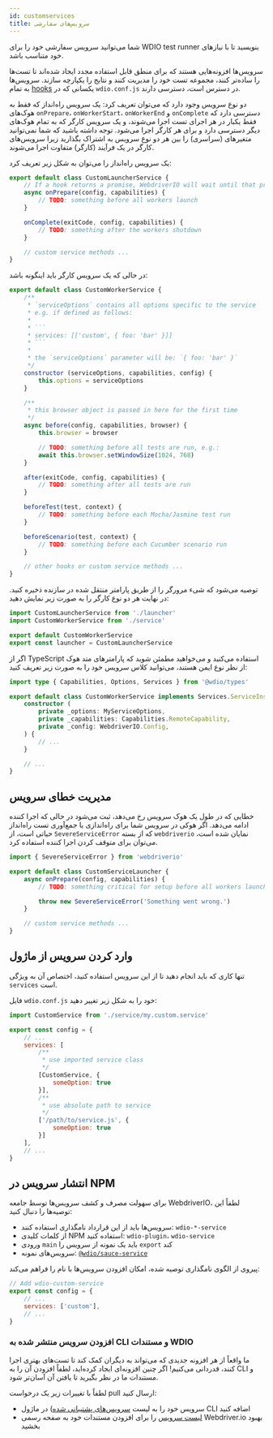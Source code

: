 ```yaml
---
id: customservices
title: سرویس‌های سفارشی
---
```


شما می‌توانید سرویس سفارشی خود را برای WDIO test runner بنویسید تا با نیازهای خود متناسب باشد.

سرویس‌ها افزونه‌هایی هستند که برای منطق قابل استفاده مجدد ایجاد شده‌اند تا تست‌ها را ساده‌تر کنند، مجموعه تست خود را مدیریت کنند و نتایج را یکپارچه سازند. سرویس‌ها به تمام [hooks](/docs/configurationfile) یکسانی که در `wdio.conf.js` در دسترس است، دسترسی دارند.

دو نوع سرویس وجود دارد که می‌توان تعریف کرد: یک سرویس راه‌انداز که فقط به هوک‌های `onPrepare`، `onWorkerStart`، `onWorkerEnd` و `onComplete` دسترسی دارد که فقط یکبار در هر اجرای تست اجرا می‌شوند، و یک سرویس کارگر که به تمام هوک‌های دیگر دسترسی دارد و برای هر کارگر اجرا می‌شود. توجه داشته باشید که شما نمی‌توانید متغیرهای (سراسری) را بین هر دو نوع سرویس به اشتراک بگذارید زیرا سرویس‌های کارگر در یک فرآیند (کارگر) متفاوت اجرا می‌شوند.

یک سرویس راه‌انداز را می‌توان به شکل زیر تعریف کرد:

```js
export default class CustomLauncherService {
    // If a hook returns a promise, WebdriverIO will wait until that promise is resolved to continue.
    async onPrepare(config, capabilities) {
        // TODO: something before all workers launch
    }

    onComplete(exitCode, config, capabilities) {
        // TODO: something after the workers shutdown
    }

    // custom service methods ...
}
```

در حالی که یک سرویس کارگر باید اینگونه باشد:

```js
export default class CustomWorkerService {
    /**
     * `serviceOptions` contains all options specific to the service
     * e.g. if defined as follows:
     *
     * ```
     * services: [['custom', { foo: 'bar' }]]
     * ```
     *
     * the `serviceOptions` parameter will be: `{ foo: 'bar' }`
     */
    constructor (serviceOptions, capabilities, config) {
        this.options = serviceOptions
    }

    /**
     * this browser object is passed in here for the first time
     */
    async before(config, capabilities, browser) {
        this.browser = browser

        // TODO: something before all tests are run, e.g.:
        await this.browser.setWindowSize(1024, 768)
    }

    after(exitCode, config, capabilities) {
        // TODO: something after all tests are run
    }

    beforeTest(test, context) {
        // TODO: something before each Mocha/Jasmine test run
    }

    beforeScenario(test, context) {
        // TODO: something before each Cucumber scenario run
    }

    // other hooks or custom service methods ...
}
```

توصیه می‌شود که شیء مرورگر را از طریق پارامتر منتقل شده در سازنده ذخیره کنید. در نهایت هر دو نوع کارگر را به صورت زیر نمایش دهید:

```js
import CustomLauncherService from './launcher'
import CustomWorkerService from './service'

export default CustomWorkerService
export const launcher = CustomLauncherService
```

اگر از TypeScript استفاده می‌کنید و می‌خواهید مطمئن شوید که پارامترهای متد هوک از نظر نوع ایمن هستند، می‌توانید کلاس سرویس خود را به صورت زیر تعریف کنید:

```ts
import type { Capabilities, Options, Services } from '@wdio/types'

export default class CustomWorkerService implements Services.ServiceInstance {
    constructor (
        private _options: MyServiceOptions,
        private _capabilities: Capabilities.RemoteCapability,
        private _config: WebdriverIO.Config,
    ) {
        // ...
    }

    // ...
}
```

## مدیریت خطای سرویس

خطایی که در طول یک هوک سرویس رخ می‌دهد، ثبت می‌شود در حالی که اجرا کننده ادامه می‌دهد. اگر هوکی در سرویس شما برای راه‌اندازی یا جمع‌آوری تست راه‌انداز حیاتی است، از `SevereServiceError` که از بسته `webdriverio` نمایان شده است، می‌توان برای متوقف کردن اجرا کننده استفاده کرد.

```js
import { SevereServiceError } from 'webdriverio'

export default class CustomServiceLauncher {
    async onPrepare(config, capabilities) {
        // TODO: something critical for setup before all workers launch

        throw new SevereServiceError('Something went wrong.')
    }

    // custom service methods ...
}
```

## وارد کردن سرویس از ماژول

تنها کاری که باید انجام دهید تا از این سرویس استفاده کنید، اختصاص آن به ویژگی `services` است.

فایل `wdio.conf.js` خود را به شکل زیر تغییر دهید:

```js
import CustomService from './service/my.custom.service'

export const config = {
    // ...
    services: [
        /**
         * use imported service class
         */
        [CustomService, {
            someOption: true
        }],
        /**
         * use absolute path to service
         */
        ['/path/to/service.js', {
            someOption: true
        }]
    ],
    // ...
}
```

## انتشار سرویس در NPM

برای سهولت مصرف و کشف سرویس‌ها توسط جامعه WebdriverIO، لطفاً این توصیه‌ها را دنبال کنید:

* سرویس‌ها باید از این قرارداد نامگذاری استفاده کنند: `wdio-*-service`
* از کلمات کلیدی NPM استفاده کنید: `wdio-plugin`، `wdio-service`
* ورودی `main` باید یک نمونه از سرویس را `export` کند
* سرویس‌های نمونه: [`@wdio/sauce-service`](https://github.com/webdriverio/webdriverio/tree/main/packages/wdio-sauce-service)

پیروی از الگوی نامگذاری توصیه شده، امکان افزودن سرویس‌ها با نام را فراهم می‌کند:

```js
// Add wdio-custom-service
export const config = {
    // ...
    services: ['custom'],
    // ...
}
```

### افزودن سرویس منتشر شده به CLI و مستندات WDIO

ما واقعاً از هر افزونه جدیدی که می‌تواند به دیگران کمک کند تا تست‌های بهتری اجرا کنند، قدردانی می‌کنیم! اگر چنین افزونه‌ای ایجاد کرده‌اید، لطفاً افزودن آن را به CLI و مستندات ما در نظر بگیرید تا یافتن آن آسان‌تر شود.

لطفاً با تغییرات زیر یک درخواست pull ارسال کنید:

- سرویس خود را به لیست [سرویس‌های پشتیبانی شده](https://github.com/webdriverio/webdriverio/blob/main/packages/wdio-cli/src/constants.ts#L92-L128)) در ماژول CLI اضافه کنید
- [لیست سرویس](https://github.com/webdriverio/webdriverio/blob/main/scripts/docs-generation/3rd-party/services.json) را برای افزودن مستندات خود به صفحه رسمی Webdriver.io بهبود بخشید